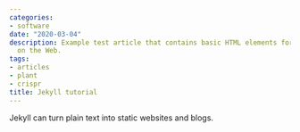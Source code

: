 ```yaml
---
categories:
- software
date: "2020-03-04"
description: Example test article that contains basic HTML elements for text formatting
  on the Web.
tags:
- articles
- plant
- crispr
title: Jekyll tutorial
---
```


Jekyll can turn plain text into static websites and blogs.
<!--more-->
